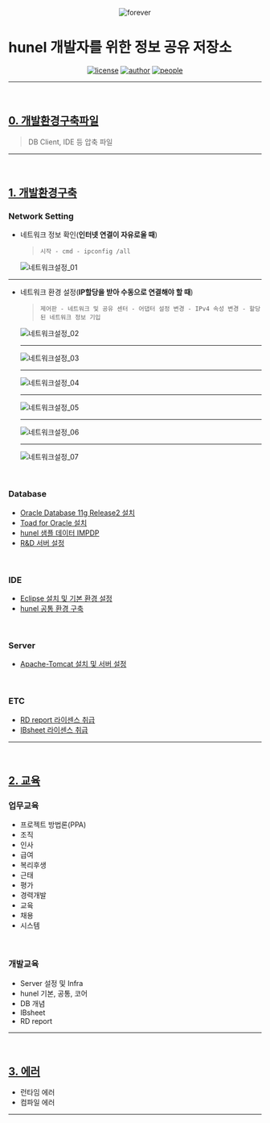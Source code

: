 <div align=center>

![forever](hcgnine/HCG.PNG)

</div>

# hunel 개발자를 위한 정보 공유 저장소
<div align=center>

[![license](https://img.shields.io/badge/license-HCG-red.svg)](http://www.e-hcg.com/)
[![author](https://img.shields.io/badge/author-Inseong--So-orange.svg)](https://github.com/InSeong-So)
[![people](https://img.shields.io/badge/people-dhjeon%2C%20dykim%2C%20gepark%2C%20isso%2C%20iykim%2C%20jykim%2C%20kioong%2C%20syoh%2C%20wshan-lightgrey.svg)](https://github.com/orgs/hcgnine/people)

</div>

<hr>
<br>

## [0. 개발환경구축파일](개발환경구축/설치_대용량_파일/)
> DB Client, IDE 등 압축 파일

<hr>
<br>

## [1. 개발환경구축](개발환경구축/)
### Network Setting
- 네트워크 정보 확인(**인터넷 연결이 자유로울 때**)
    > `시작 - cmd - ipconfig /all`
    
    ![네트워크설정_01](개발환경구축/설정_네트워크_imgaes/01.jpg)

<hr>

- 네트워크 환경 설정(**IP할당을 받아 수동으로 연결해야 할 때**)
    > `제어판 - 네트워크 및 공유 센터 - 어댑터 설정 변경 - IPv4 속성 변경 - 할당된 네트워크 정보 기입`

    ![네트워크설정_02](개발환경구축/설정_네트워크_imgaes/02.jpg)

    <hr>

    ![네트워크설정_03](개발환경구축/설정_네트워크_imgaes/03.jpg)
    
    <hr>

    ![네트워크설정_04](개발환경구축/설정_네트워크_imgaes/04.jpg)
    
    <hr>

    ![네트워크설정_05](개발환경구축/설정_네트워크_imgaes/05.jpg)
    
    <hr>

    ![네트워크설정_06](개발환경구축/설정_네트워크_imgaes/06.jpg)
    
    <hr>

    ![네트워크설정_07](개발환경구축/설정_네트워크_imgaes/07.jpg)

<br>

### Database
- [Oracle Database 11g Release2 설치](개발환경구축/I_README.md)
- [Toad for Oracle 설치](개발환경구축/설치_토드_클라이언트/)
- [hunel 샘플 데이터 IMPDP](개발환경구축/설정_데이터베이스_파일/SQL/)
- [R&D 서버 설정](개발환경구축/설정_데이터베이스_파일/RnD_서버_설정/)

<br>

### IDE
- [Eclipse 설치 및 기본 환경 설정](https://github.com/hcgnine/Guide/tree/master/%EA%B5%90%EC%9C%A1/02_%EA%B0%9C%EB%B0%9C%EA%B5%90%EC%9C%A1/week01#java-%EC%84%A4%EC%A0%95)
- [hunel 공통 환경 구축](https://github.com/hcgnine/Guide/tree/master/%EA%B5%90%EC%9C%A1/02_%EA%B0%9C%EB%B0%9C%EA%B5%90%EC%9C%A1/week01#java-%EC%84%A4%EC%A0%95)

<br>

### Server
- [Apache-Tomcat 설치 및 서버 설정](https://github.com/hcgnine/Guide/tree/master/%EA%B5%90%EC%9C%A1/02_%EA%B0%9C%EB%B0%9C%EA%B5%90%EC%9C%A1/week01#java-%EC%84%A4%EC%A0%95)

<br>

### ETC
- [RD report 라이센스 취급](https://github.com/hcgnine/Guide/blob/master/%EA%B0%9C%EB%B0%9C%ED%99%98%EA%B2%BD%EA%B5%AC%EC%B6%95/E_README.md#rd-report-%EA%B2%BD%EB%A1%9C-%EC%84%A4%EC%A0%95-%EB%B0%8F-%EB%9D%BC%EC%9D%B4%EC%84%BC%EC%8A%A4-%EC%A0%81%EC%9A%A9)
- [IBsheet 라이센스 취급](https://github.com/hcgnine/Guide/blob/master/%EA%B0%9C%EB%B0%9C%ED%99%98%EA%B2%BD%EA%B5%AC%EC%B6%95/E_README.md#ibsheet-%EB%9D%BC%EC%9D%B4%EC%84%BC%EC%8A%A4-%EC%A0%81%EC%9A%A9)

<hr>
<br>

## [2. 교육](교육/)
### 업무교육
- 프로젝트 방법론(PPA)
- 조직
- 인사
- 급여
- 복리후생
- 근태
- 평가
- 경력개발
- 교육
- 채용
- 시스템

<br>

### 개발교육
- Server 설정 및 Infra
- hunel 기본, 공통, 코어
- DB 개념
- IBsheet
- RD report

<hr>
<br>

## [3. 에러](에러/)
- 런타임 에러
- 컴파일 에러

<hr>
<br>
